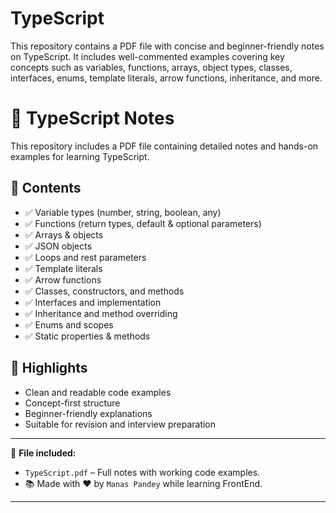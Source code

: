 # TypeScript
This repository contains a PDF file with concise and beginner-friendly notes on TypeScript. It includes well-commented examples covering key concepts such as variables, functions, arrays, object types, classes, interfaces, enums, template literals, arrow functions, inheritance, and more.


# 📘 TypeScript Notes

This repository includes a PDF file containing detailed notes and hands-on examples for learning TypeScript.

## 📂 Contents

- ✅ Variable types (number, string, boolean, any)
- ✅ Functions (return types, default & optional parameters)
- ✅ Arrays & objects
- ✅ JSON objects
- ✅ Loops and rest parameters
- ✅ Template literals
- ✅ Arrow functions
- ✅ Classes, constructors, and methods
- ✅ Interfaces and implementation
- ✅ Inheritance and method overriding
- ✅ Enums and scopes
- ✅ Static properties & methods

## 📌 Highlights

- Clean and readable code examples
- Concept-first structure
- Beginner-friendly explanations
- Suitable for revision and interview preparation

---

📄 **File included:**  
- `TypeScript.pdf` – Full notes with working code examples.
- 📚 Made with ❤️ by ```Manas Pandey``` while learning FrontEnd.
---

